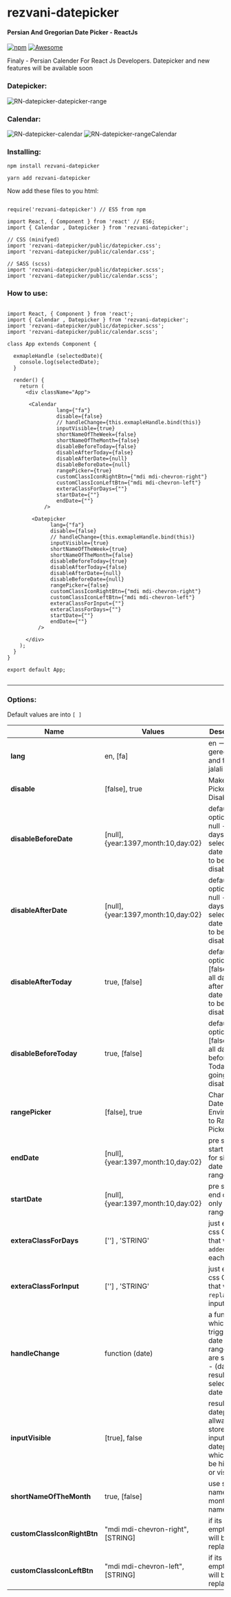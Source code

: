 # rezvani-datepicker
#### Persian And Gregorian Date Picker - ReactJs
[![npm](https://img.shields.io/npm/dt/rezvani-datepicker.svg)](https://www.npmjs.com/package/rezvani-datepicker)
[![Awesome](https://cdn.rawgit.com/sindresorhus/awesome/d7305f38d29fed78fa85652e3a63e154dd8e8829/media/badge.svg)](https://github.com/sindresorhus/awesome)

Finaly - Persian Calender For React Js Developers.
Datepicker and new features will be available soon


### Datepicker:
![RN-datepicker-datepicker-range](https://raw.githubusercontent.com/Abolfazl2647/rn-datepicker/master/public/datepicker-range.png)

### Calendar:
![RN-datepicker-calendar](https://raw.githubusercontent.com/Abolfazl2647/rn-datepicker/master/public/calendar.png)
![RN-datepicker-rangeCalendar](https://raw.githubusercontent.com/Abolfazl2647/rn-datepicker/master/public/calendar-range.png)



### Installing:

```
npm install rezvani-datepicker

yarn add rezvani-datepicker

```

Now add these files to you html:

```React Component at the top

require('rezvani-datepicker') // ES5 from npm

import React, { Component } from 'react' // ES6;
import { Calendar , Datepicker } from 'rezvani-datepicker';

// CSS (minifyed)
import 'rezvani-datepicker/public/datepicker.css';
import 'rezvani-datepicker/public/calendar.css';

// SASS (scss)
import 'rezvani-datepicker/public/datepicker.scss';
import 'rezvani-datepicker/public/calendar.scss';

```

### How to use:
```React Component in render method:

import React, { Component } from 'react';
import { Calendar , Datepicker } from 'rezvani-datepicker';
import 'rezvani-datepicker/public/datepicker.scss';
import 'rezvani-datepicker/public/calendar.scss';

class App extends Component {

  exmapleHandle (selectedDate){
    console.log(selectedDate);
  }

  render() {
    return (
      <div className="App">  

       <Calendar
                lang={"fa"}
                disable={false}
                // handleChange={this.exmapleHandle.bind(this)}
                inputVisible={true}
                shortNameOfTheWeek={false}
                shortNameOfTheMonth={false}
                disableBeforeToday={false}
                disableAfterToday={false}
                disableAfterDate={null}
                disableBeforeDate={null}
                rangePicker={true}
                customClassIconRightBtn={"mdi mdi-chevron-right"}
                customClassIconLeftBtn={"mdi mdi-chevron-left"}
                exteraClassForDays={""}
                startDate={""}
                endDate={""}
            />

        <Datepicker
              lang={"fa"}
              disable={false}
              // handleChange={this.exmapleHandle.bind(this)}
              inputVisible={true}
              shortNameOfTheWeek={true}
              shortNameOfTheMonth={false}
              disableBeforeToday={true}
              disableAfterToday={false}
              disableAfterDate={null}
              disableBeforeDate={null}
              rangePicker={false}
              customClassIconRightBtn={"mdi mdi-chevron-right"}
              customClassIconLeftBtn={"mdi mdi-chevron-left"}
              exteraClassForInput={""}
              exteraClassForDays={""}
              startDate={""}
              endDate={""}
          /> 

      </div>
    );
  }
}

export default App;


```
<hr>


### Options:
Default values are into `[ ]`

Name | Values | Description | Sample
------------- | ------------- | ------------- |-------------
**lang** | en, [fa] | en --> geregorian and fa --> jalali
**disable** | [false], true | Make Date Picker Disable
**disableBeforeDate** | [null], {year:1397,month:10,day:02} | default option is null - set all days before selected date going to be disable
**disableAfterDate** | [null], {year:1397,month:10,day:02} | default option is null - set all days after selected date going to be disable
**disableAfterToday** | true, [false] | default option is [false] - set all days after Today date going to be disable
**disableBeforeToday** | true, [false] | default option is [false] - set all days before Today date going to be disable
**rangePicker** | [false], true | Change Datepicker Environment to Range Picker
**endDate** | [null], {year:1397,month:10,day:02} | pre selected start date - for single date and range date
**startDate** | [null], {year:1397,month:10,day:02} | pre selected end date - only for range date
**exteraClassForDays** | [''] , 'STRING' | just extrea css Class that will `added` to each days
**exteraClassForInput** | [''] , 'STRING' | just extrea css Class that will `replace` with input class
**handleChange** | function (date) | a function which trigger after date and range date are selected - (date) is result of selected date
**inputVisible** | [true], false | result of datepicker allways stored in an input under datepicker which can be hidden or visible
**shortNameOfTheMonth** | true, [false] | use short names for month's names
**customClassIconRightBtn** | "mdi mdi-chevron-right", [STRING] | if its false or empty ">" will be replaced
**customClassIconLeftBtn** | "mdi mdi-chevron-left", [STRING] | if its false or empty "<" will be replaced

